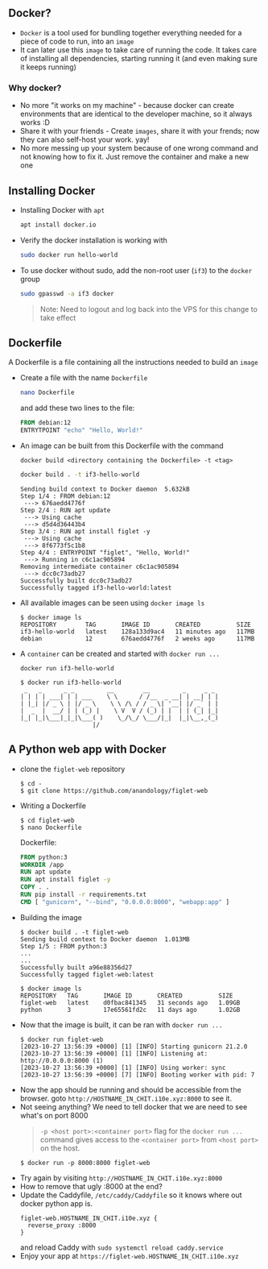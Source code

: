 ## Docker?
 - `Docker` is a tool used for bundling together everything needed for a piece of code to run, into an `image`
 - It can later use this `image` to take care of running the code. It takes care of installing all dependencies, starting running it (and even making sure it keeps running)

### Why docker?
 - No more "it works on my machine" - because docker can create environments that are identical to the developer machine, so it always works :D
 - Share it with your friends - Create `images`, share it with your frends; now they can also self-host your work. yay!
 - No more messing up your system because of one wrong command and not knowing how to fix it. Just remove the container and make a new one

## Installing Docker

 - Installing Docker with `apt`

    ```sh
    apt install docker.io
    ```

 - Verify the docker installation is working with
    ```sh
    sudo docker run hello-world
    ```
 - To use docker without sudo, add the non-root user (`if3`) to the `docker` group
    ```sh
    sudo gpasswd -a if3 docker
    ```
    > Note: Need to logout and log back into the VPS for this change to take effect

## Dockerfile

A Dockerfile is a file containing all the instructions needed to build an `image`

 - Create a file with the name `Dockerfile`
    ```sh
    nano Dockerfile
    ```
    and add these two lines to the file:
    ```Dockerfile
    FROM debian:12
    ENTRYTPOINT "echo" "Hello, World!"
    ```

 - An image can be built from this Dockerfile with the command

   `docker build <directory containing the Dockerfile> -t <tag>`

    ```sh
    docker build . -t if3-hello-world
    ```
    ```
    Sending build context to Docker daemon  5.632kB            
    Step 1/4 : FROM debian:12                                  
     ---> 676aedd4776f                                         
    Step 2/4 : RUN apt update                                  
     ---> Using cache                                          
     ---> d5d4d36443b4                                         
    Step 3/4 : RUN apt install figlet -y                       
     ---> Using cache                                          
     ---> 8f6773f5c1b8                                         
    Step 4/4 : ENTRYPOINT "figlet", "Hello, World!"               
     ---> Running in c6c1ac905894                              
    Removing intermediate container c6c1ac905894               
     ---> dcc0c73adb27                                         
    Successfully built dcc0c73adb27                            
    Successfully tagged if3-hello-world:latest
    ```

 - All available images can be seen using `docker image ls`
    ```
    $ docker image ls
    REPOSITORY        TAG       IMAGE ID       CREATED          SIZE
    if3-hello-world   latest    128a133d9ac4   11 minutes ago   117MB
    debian            12        676aedd4776f   2 weeks ago      117MB
    ```

 - A `container` can be created and started with `docker run ...`
    ```
    docker run if3-hello-world
    ```
    ```
    $ docker run if3-hello-world
     _   _      _ _         __        __         _     _ _ 
    | | | | ___| | | ___    \ \      / /__  _ __| | __| | |
    | |_| |/ _ \ | |/ _ \    \ \ /\ / / _ \| '__| |/ _` | |
    |  _  |  __/ | | (_) |    \ V  V / (_) | |  | | (_| |_|
    |_| |_|\___|_|_|\___( )    \_/\_/ \___/|_|  |_|\__,_(_)
                        |/
    ```
## A Python web app with Docker
 - clone the `figlet-web` repository
    ```
    $ cd -
    $ git clone https://github.com/anandology/figlet-web
    ```
 - Writing a Dockerfile
    ```
    $ cd figlet-web
    $ nano Dockerfile
    ```
    Dockerfile:
    ```Dockerfile
    FROM python:3
    WORKDIR /app
    RUN apt update
    RUN apt install figlet -y
    COPY . .
    RUN pip install -r requirements.txt
    CMD [ "gunicorn", "--bind", "0.0.0.0:8000", "webapp:app" ]
    ```
 - Building the image
    ```
    $ docker build . -t figlet-web
    Sending build context to Docker daemon  1.013MB            
    Step 1/5 : FROM python:3                                   
    ...
    ...
    Successfully built a96e88356d27
    Successfully tagged figlet-web:latest

    $ docker image ls
    REPOSITORY   TAG       IMAGE ID       CREATED          SIZE
    figlet-web   latest    d0fbac841345   31 seconds ago   1.09GB
    python       3         17e65561fd2c   11 days ago      1.02GB
    ```
 - Now that the image is built, it can be ran with `docker run ...`
    ```
    $ docker run figlet-web
    [2023-10-27 13:56:39 +0000] [1] [INFO] Starting gunicorn 21.2.0
    [2023-10-27 13:56:39 +0000] [1] [INFO] Listening at: http://0.0.0.0:8000 (1)
    [2023-10-27 13:56:39 +0000] [1] [INFO] Using worker: sync
    [2023-10-27 13:56:39 +0000] [7] [INFO] Booting worker with pid: 7
    ```
 - Now the app should be running and should be accessible from the browser. goto `http://HOSTNAME_IN_CHIT.i10e.xyz:8000` to see it.
 - Not seeing anything? We need to tell docker that we are need to see what's on port 8000
    > `-p <host port>:<container port>` flag for the `docker run ...` command gives access to the `<container port>` from `<host port>` on the host.
    ```
    $ docker run -p 8000:8000 figlet-web
    ```
 - Try again by visiting `http://HOSTNAME_IN_CHIT.i10e.xyz:8000`
 - How to remove that ugly :8000 at the end?
 - Update the Caddyfile, `/etc/caddy/Caddyfile` so it knows where out docker python app is.
    ```
    figlet-web.HOSTNAME_IN_CHIT.i10e.xyz {
      reverse_proxy :8000
    }
    ```
    and reload Caddy with `sudo systemctl reload caddy.service`
 - Enjoy your app at `https://figlet-web.HOSTNAME_IN_CHIT.i10e.xyz`